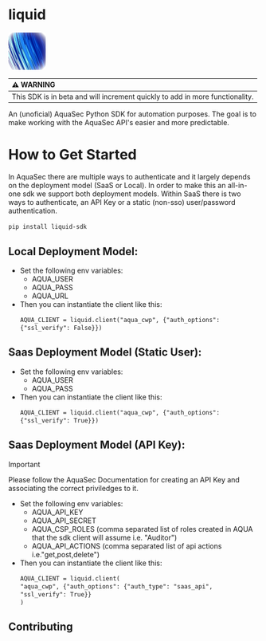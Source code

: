 # liquid

![Liquid Logo](./liquid.png)

| :warning: WARNING           |
|:----------------------------|
| This SDK is in beta and will increment quickly to add in more functionality.     |
An (unoficial) AquaSec Python SDK for automation purposes. The goal is to make working with the AquaSec API's easier and more predictable.

# How to Get Started
In AquaSec there are multiple ways to authenticate and it largely depends on the deployment model (SaaS or Local). In order to make this an all-in-one sdk we support both deployment models. Within SaaS there is two ways to authenticate, an API Key or a static (non-sso) user/password authentication.

`pip install liquid-sdk`

## Local Deployment Model:
- Set the following env variables:
    - AQUA_USER
    - AQUA_PASS
    - AQUA_URL
- Then you can instantiate the client like this:
    ```
    AQUA_CLIENT = liquid.client("aqua_cwp", {"auth_options": {"ssl_verify": False}})
    ```
## Saas Deployment Model (Static User):
- Set the following env variables:
    - AQUA_USER
    - AQUA_PASS
- Then you can instantiate the client like this:
    ```
    AQUA_CLIENT = liquid.client("aqua_cwp", {"auth_options": {"ssl_verify": True}})

    ```
## Saas Deployment Model (API Key):
> [!IMPORTANT]
> Please follow the AquaSec Documentation for creating an API Key and associating the correct priviledges to it.
- Set the following env variables:
    - AQUA_API_KEY
    - AQUA_API_SECRET
    - AQUA_CSP_ROLES (comma separated list of roles created in AQUA that the sdk client will assume i.e. "Auditor")
    - AQUA_API_ACTIONS (comma separated list of api actions i.e."get,post,delete")
- Then you can instantiate the client like this:
    ```
   AQUA_CLIENT = liquid.client(
    "aqua_cwp", {"auth_options": {"auth_type": "saas_api", "ssl_verify": True}}
    )
    ```

## Contributing
